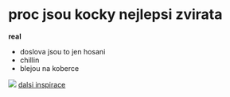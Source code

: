 # proc jsou kocky nejlepsi zvirata
**real**

- doslova jsou to jen hosani
- chillin
- blejou na koberce

![](https://i.pinimg.com/736x/bd/d4/bf/bdd4bf8f53cefcb358a97e69b7c0db50.jpg)
[dalsi inspirace](https://stock.adobe.com/cz/search?k=cat)

